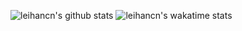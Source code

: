 ![leihancn's github stats](https://github-readme-stats.vercel.app/api?username=leihancn&hide_border=true)
![leihancn's wakatime stats](https://github-readme-stats.vercel.app/api/wakatime?username=leihancn&hide_border=true)

<!--
**LeiHanCN/leihancn** is a ✨ _special_ ✨ repository because its `README.md` (this file) appears on your GitHub profile.

Here are some ideas to get you started:

- 🔭 I’m currently working on ...
- 🌱 I’m currently learning ...
- 👯 I’m looking to collaborate on ...
- 🤔 I’m looking for help with ...
- 💬 Ask me about ...
- 📫 How to reach me: ...
- 😄 Pronouns: ...
- ⚡ Fun fact: ...
-->
